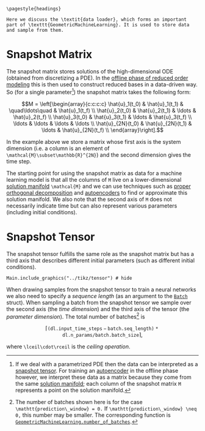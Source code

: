 ```@raw latex
\pagestyle{headings}

Here we discuss the \textit{data loader}, which forms an important part of \texttt{GeometricMachineLearning}. It is used to store data and sample from them.
```

# Snapshot Matrix

The snapshot matrix stores solutions of the high-dimensional ODE (obtained from discretizing a PDE). In the [offline phase of reduced order modeling](@ref "Basic Concepts of Reduced Order Modeling") this is then used to construct reduced bases in a data-driven way. So (for a single parameter[^1]) the snapshot matrix takes the following form: 

[^1]: If we deal with a parametrized PDE then the data can be interpreted as a [snapshot tensor](@ref "Snapshot Tensor"). For training an [autoencoder](@ref "Autoencoders") in the offline phase however, we interpret these data as a matrix because they come from the same [solution manifold](@ref "The Solution Manifold"); each column of the snapshot matrix ``M`` represents a point on the solution manifold.

```math
M = \left[\begin{array}{c:c:c:c}
\hat{u}_1(t_0) &  \hat{u}_1(t_1) & \quad\ldots\quad & \hat{u}_1(t_f) \\
\hat{u}_2(t_0) &  \hat{u}_2(t_1) & \ldots & \hat{u}_2(t_f) \\
\hat{u}_3(t_0) &  \hat{u}_3(t_1) & \ldots & \hat{u}_3(t_f) \\
\ldots &  \ldots & \ldots & \ldots \\
\hat{u}_{2N}(t_0) &  \hat{u}_{2N}(t_1) & \ldots & \hat{u}_{2N}(t_f) \\
\end{array}\right].
```

In the example above we store a matrix whose first axis is the system dimension (i.e. a column is an element of ``\mathcal{M}\subset\mathbb{R}^{2N}``) and the second dimension gives the time step. 

The starting point for using the snapshot matrix as data for a machine learning model is that all the columns of ``M`` live on a lower-dimensional [solution manifold](@ref "The Solution Manifold") ``\mathcal{M}`` and we can use techniques such as [proper orthogonal decomposition](@ref "Proper Orthogonal Decomposition") and [autoencoders](@ref "Autoencoders") to find or approximate this solution manifold. We also note that the second axis of ``M`` does not necessarily indicate time but can also represent various parameters (including initial conditions).

# Snapshot Tensor 

The snapshot tensor fulfills the same role as the snapshot matrix but has a third axis that describes different initial parameters (such as different initial conditions). 

```@example
Main.include_graphics("../tikz/tensor") # hide
```

When drawing samples from the snapshot tensor to train a neural networks we also need to specify a *sequence length* (as an argument to the [`Batch`](@ref) struct). When sampling a batch from the snapshot tensor we sample over the second axis (the *time dimension*) and the third axis of the tensor (the *parameter dimension*). The total number of batches[^2] is 

[^2]: The number of batches shown here is for the case ``\mathtt{prediction\_window} = 0.`` If ``\mathtt{prediction\_window} \neq 0,`` this number may be smaller. The corresponding function is [`GeometricMachineLearning.number_of_batches`](@ref).

```math
\lceil\mathtt{(dl.input\_time\_steps - batch.seq\_length) * dl.n\_params / batch.batch\_size}\rceil,
``` 

where ``\lceil\cdot\rceil`` is the *ceiling operation*.